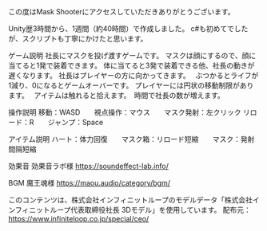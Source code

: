 この度はMask Shooterにアクセスしていただきありがとうございます。


Unity歴3時間から、1週間（約40時間）で作成しました。
c#も初めてでしたが、スクリプトも丁寧にかけたと思います。


ゲーム説明
社長にマスクを投げ渡すゲームです。
マスクは顔にするので、顔に当てると1発で装着できます。
体に当てると3発で装着できる他、社長の動きが遅くなります。
社長はプレイヤーの方に向かってきます。　
ぶつかるとライフが1減り、0になるとゲームオーバーです。
プレイヤーには円状の移動制限があります。　
アイテムは触れると拾えます。　時間で社長の数が増えます。


操作説明
移動：WASD　　視点操作：マウス　　マスク発射：左クリック
リロード：R　　ジャンプ：Space

アイテム説明
ハート：体力回復　　マスク箱：リロード短縮　　マスク：発射間隔短縮



効果音
効果音ラボ様
https://soundeffect-lab.info/

BGM
魔王魂様
https://maou.audio/category/bgm/

このコンテンツは、株式会社インフィニットループのモデルデータ「株式会社インフィニットループ代表取締役社長 3Dモデル」を使用しています。
配布元：https://www.infiniteloop.co.jp/special/ceo/
